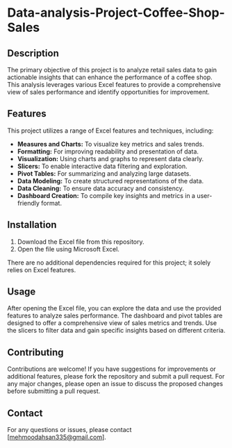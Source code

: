 # Data-analysis-Project-Coffee-Shop-Sales

## Description

The primary objective of this project is to analyze retail sales data to gain actionable insights that can enhance the performance of a coffee shop. This analysis leverages various Excel features to provide a comprehensive view of sales performance and identify opportunities for improvement.

## Features

This project utilizes a range of Excel features and techniques, including:

- **Measures and Charts:** To visualize key metrics and sales trends.
- **Formatting:** For improving readability and presentation of data.
- **Visualization:** Using charts and graphs to represent data clearly.
- **Slicers:** To enable interactive data filtering and exploration.
- **Pivot Tables:** For summarizing and analyzing large datasets.
- **Data Modeling:** To create structured representations of the data.
- **Data Cleaning:** To ensure data accuracy and consistency.
- **Dashboard Creation:** To compile key insights and metrics in a user-friendly format.

## Installation

1. Download the Excel file from this repository.
2. Open the file using Microsoft Excel.

There are no additional dependencies required for this project; it solely relies on Excel features.

## Usage

After opening the Excel file, you can explore the data and use the provided features to analyze sales performance. The dashboard and pivot tables are designed to offer a comprehensive view of sales metrics and trends. Use the slicers to filter data and gain specific insights based on different criteria.

## Contributing

Contributions are welcome! If you have suggestions for improvements or additional features, please fork the repository and submit a pull request. For any major changes, please open an issue to discuss the proposed changes before submitting a pull request.

## Contact

For any questions or issues, please contact [mehmoodahsan335@gmail.com].

